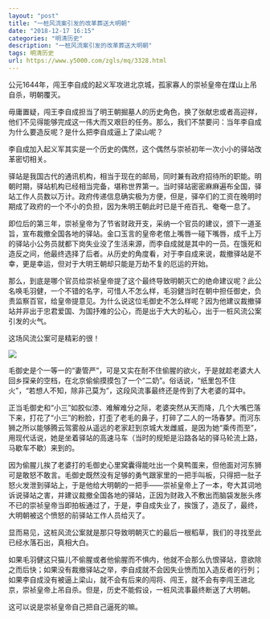 ```yaml
---
layout: "post"
title: "一桩风流案引发的改革葬送大明朝"
date: "2018-12-17 16:15"
categories: "明清历史"
description: "一桩风流案引发的改革葬送大明朝"
tags: 明清历史
url: https://www.y5000.com/zgls/mq/3328.html
---
```






公元1644年，闯王李自成的起义军攻进北京城，孤家寡人的崇祯皇帝在煤山上吊自杀，明朝覆灭。

毋庸置疑，闯王李自成担当了明王朝掘墓人的历史角色，换了张献忠或者高迎祥，他们不见得能够完成这一伟大而又艰巨的任务。那么，我们不禁要问：当年李自成为什么要造反呢？是什么把李自成逼上了梁山呢？

李自成加入起义军其实是一个历史的偶然，这个偶然与崇祯初年一次小小的驿站改革密切相关。

驿站是我国古代的通讯机构，相当于现在的邮局，同时兼有政府招待所的职能。明朝时期，驿站机构已经相当完备，堪称世界第一。当时驿站密密麻麻遍布全国，驿站工作人员数以万计。政府传递信息确实极为方便，但是，驿卒们的工资在晚明时期成了政府的一个不小的负担，因为朱明王朝此时已是千疮百孔、奄奄一息了。

即位后的第三年，崇祯皇帝为了节省财政开支，采纳一个官员的建议，颁下一道圣旨，宣布裁撤全国各地的驿站。金口玉言的皇帝老倌上嘴唇一碰下嘴唇，成千上万的驿站小公务员就都下岗失业没了生活来源，而李自成就是其中的一员。在饿死和造反之间，他最终选择了后者。从历史的角度看，对于李自成来说，裁撤驿站是不幸，更是幸运，但对于大明王朝却只能是万劫不复的厄运的开始。

那么，到底是哪个官员给崇祯皇帝提了这个最终导致明朝灭亡的绝命建议呢？此公名唤毛羽健，一个不错的名字，可惜人不怎么样，毛羽健当时在朝中担任御史，负责监察百官，给皇帝提意见。为什么说这位毛御史不怎么样呢？因为他建议裁撤驿站并非出于忠君爱国、为国抒难的公心，而是出于大大的私心，出于一桩风流公案引发的火气。

这场风流公案可是精彩的很！

![](https://img.y5000.com/uploads/allimg/161021/1H9146301-0.jpg)

毛御史是个一等一的“妻管严”，可是又实在耐不住偷腥的欲火，于是就趁老婆大人回乡探亲的空档，在北京偷偷摸摸包了一个“二奶”。俗话说，“纸里包不住火”，“若想人不知，除非己莫为”，这段风流事最终还是传到了大老婆的耳中。

正当毛御史和“小三”如胶似漆、难解难分之际，老婆突然从天而降，几个大嘴巴落下来，打花了“小三”的粉脸，打歪了老毛的鼻子，打碎了二人的一场春梦。而河东狮之所以能够腾云驾雾般从遥远的老家赶到京城大发雌威，是因为她“乘传而至”，用现代话说，她是坐着驿站的高速马车（当时的规矩是沿路各站的驿马轮流上路，马歇车不歇）来到的。

因为偷腥儿挨了老婆打的毛御史心里窝囊得能吐出一个臭鸭蛋来，但他面对河东狮可是敢怒不敢言。毛御史既然没有足够的勇气跟家里的一把手叫板，只得把一肚子怒火发泄到驿站上，于是他给大明朝的一把手——崇祯皇帝上了一本，夸大其词地诉说驿站之害，并建议裁撤全国各地的驿站，正因为财政入不敷出而脑袋发胀头疼不已的崇祯皇帝当即拍板通过了，于是，李自成失业了，挨饿了，造反了，最终，大明朝被这个愤怒的前驿站工作人员给灭了。

显而易见，这桩风流公案就是那只导致明朝灭亡的最后一根稻草，我们的寻找至此已经水落石出，真相大白。

如果毛羽健这只猫儿不偷腥或者他偷腥而不惧内，他就不会那么仇恨驿站，意欲除之而后快；如果没有裁撤驿站之举，李自成就不会因失业愤而加入造反者的行列；如果李自成没有被逼上梁山，就不会有后来的闯将、闯王，就不会有李闯王进北京，崇祯皇帝上吊自杀。但是，历史不能假设，一桩风流事最终断送了大明朝。

这可以说是崇祯皇帝自己把自己逼死的嘛。
